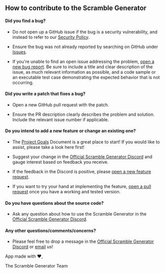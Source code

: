 ## How to contribute to the Scramble Generator

#### Did you find a bug?

- Do not open up a GitHub issue if the bug is a security vulnerability, and instead to refer to our [Security Policy](https://github.com/melvinquick/scramble-generator/security/policy).

- Ensure the bug was not already reported by searching on GitHub under [Issues](https://github.com/melvinquick/scramble-generator/issues).

- If you're unable to find an open issue addressing the problem, [open a new bug report](https://github.com/melvinquick/scramble-generator/issues/new?assignees=&labels=&projects=&template=bug_report.md&title=). Be sure to include a title and clear description of the issue, as much relevant information as possible, and a code sample or an executable test case demonstrating the expected behavior that is not occurring.

#### Did you write a patch that fixes a bug?

- Open a new GitHub pull request with the patch.

- Ensure the PR description clearly describes the problem and solution. Include the relevant issue number if applicable.

#### Do you intend to add a new feature or change an existing one?

- The [Project Goals](../informational/project-goals.md) Document is a great place to start! If you would like to assist, please take a look here first!

- Suggest your change in the [Official Scramble Generator Discord](https://discord.gg/urfh2EMQNG) and gauge interest based on feedback you receive.

- If the feedback in the Discord is positive, please [open a new feature request](https://github.com/melvinquick/scramble-generator/issues/new?assignees=&labels=&projects=&template=feature_request.md&title=).

- If you want to try your hand at implementing the feature, [open a pull request](https://github.com/melvinquick/scramble-generator/compare) once you have a working and tested version.

#### Do you have questions about the source code?

- Ask any question about how to use the Scramble Generator in the [Official Scramble Generator Discord](https://discord.gg/urfh2EMQNG).

#### Any other questions/comments/concerns?

- Please feel free to drop a message in the [Official Scramble Generator Discord](https://discord.gg/urfh2EMQNG) or [email](mailto:scramblegenerator@proton.me) us!

App made with :heart:,

The Scramble Generator Team
